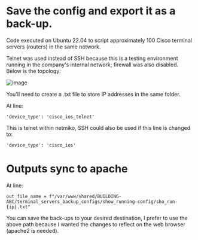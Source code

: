 # Save the config and export it as a back-up.

Code executed on Ubuntu 22.04 to script approximately 100 Cisco terminal servers (routers) in the same network.

Telnet was used instead of SSH because this is a testing environment running in the company's internal network; firewall was also disabled.  Below is the topology:

![image](https://user-images.githubusercontent.com/128099142/233894228-dbb6538b-ac53-4065-860b-3afb16e1979c.png)

You'll need to create a .txt file to store IP addresses in the same folder.

At line:
```
'device_type': 'cisco_ios_telnet'
```

This is telnet within netmiko, SSH could also be used if this line is changed to:
```
'device_type': 'cisco_ios'
```


# Outputs sync to apache</summary>

At line:
```
out_file_name = f"/var/www/shared/BUILDING-ABC/terminal_servers_backup_configs/show_running-config/sho_run-{ip}.txt"
```

You can save the back-ups to your desired destination, I prefer to use the above path because I wanted the changes to reflect on the web browser (apache2 is needed).
